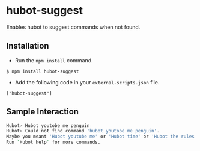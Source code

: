 hubot-suggest
=============

Enables hubot to suggest commands when not found.

## Installation

* Run the `npm install` command.

```
$ npm install hubot-suggest
```

* Add the following code in your `external-scripts.json` file.

```
["hubot-suggest"]
```

## Sample Interaction

```sh
Hubot> Hubot youtobe me penguin
Hubot> Could not find command 'hubot youtobe me penguin'.
Maybe you meant 'Hubot youtube me' or 'Hubot time' or 'Hubot the rules'.
Run `Hubot help` for more commands.
```
